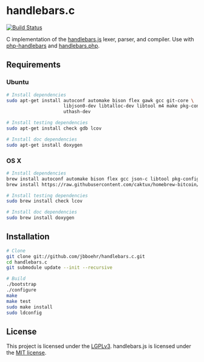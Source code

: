 # handlebars.c

[![Build Status](https://travis-ci.org/jbboehr/handlebars.c.svg?branch=master)](https://travis-ci.org/jbboehr/handlebars.c)

C implementation of the [handlebars.js](https://github.com/wycats/handlebars.js/)
lexer, parser, and compiler. Use with [php-handlebars](https://github.com/jbboehr/php-handlebars) and [handlebars.php](https://github.com/jbboehr/handlebars.php).


## Requirements

### Ubuntu

```bash
# Install dependencies
sudo apt-get install autoconf automake bison flex gawk gcc git-core \
                     libjson0-dev libtalloc-dev libtool m4 make pkg-config \
                     uthash-dev

# Install testing dependencies
sudo apt-get install check gdb lcov

# Install doc dependencies
sudo apt-get install doxygen
```

### OS X

```bash
# Install dependencies
brew install autoconf automake bison flex gcc json-c libtool pkg-config talloc
brew install https://raw.githubusercontent.com/caktux/homebrew-bitcoin/master/uthash.rb

# Install testing dependencies
sudo brew install check lcov

# Install doc dependencies
sudo brew install doxygen
```


## Installation

```bash
# Clone
git clone git://github.com/jbboehr/handlebars.c.git
cd handlebars.c
git submodule update --init --recursive

# Build
./bootstrap
./configure
make
make test
sudo make install
sudo ldconfig
```


## License

This project is licensed under the [LGPLv3](http://www.gnu.org/licenses/lgpl-3.0.txt).
handlebars.js is licensed under the [MIT license](http://opensource.org/licenses/MIT).
